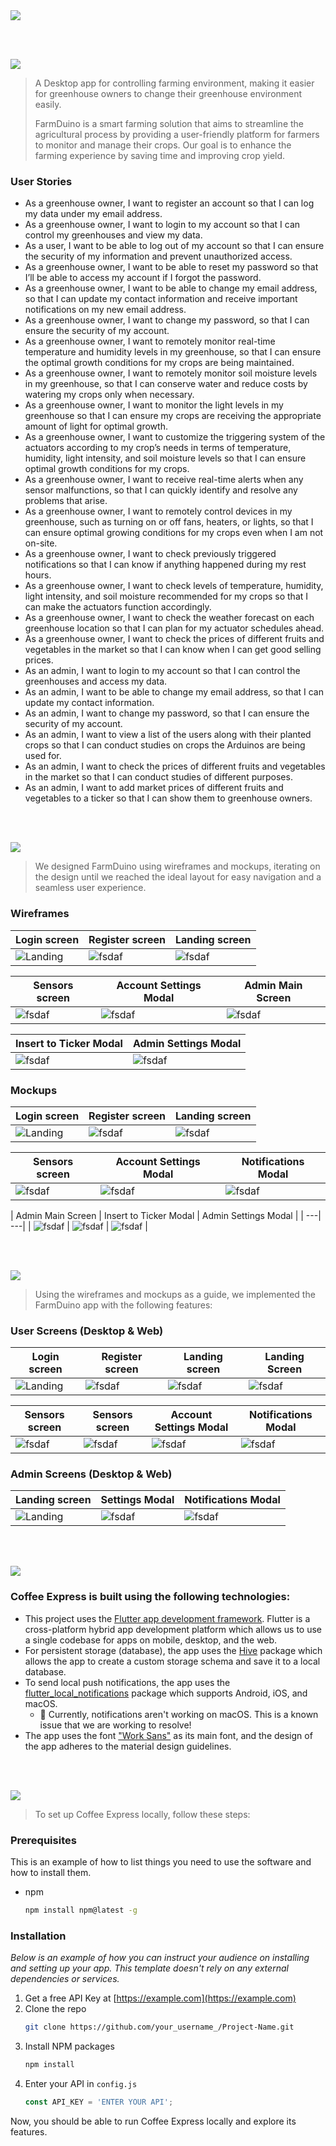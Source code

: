 <img src="./readme/title1.svg"/>

<br><br>

<!-- project philosophy -->
<img src="./readme/title2.svg"/>

> A Desktop app for controlling farming environment, making it easier for greenhouse owners to change their greenhouse environment easily.
>
> FarmDuino is a smart farming solution that aims to streamline the agricultural process by providing a user-friendly platform for farmers to monitor and manage their crops. Our goal is to enhance the farming experience by saving time and improving crop yield.

### User Stories
- As a greenhouse owner, I want to register an account so that I can log my data under my email address.
- As a greenhouse owner, I want to login to my account so that I can control my greenhouses and view my data.
-	As a user, I want to be able to log out of my account so that I can ensure the security of my information and prevent unauthorized access.
- As a greenhouse owner, I want to be able to reset my password so that I’ll be able to access my account if I forgot the password.
- As a greenhouse owner, I want to be able to change my email address, so that I can update my contact information and receive important notifications on my new email address.
- As a greenhouse owner, I want to change my password, so that I can ensure the security of my account.
- As a greenhouse owner, I want to remotely monitor real-time temperature and humidity levels in my greenhouse, so that I can ensure the optimal growth conditions for my crops are being maintained.
- As a greenhouse owner, I want to remotely monitor soil moisture levels in my greenhouse, so that I can conserve water and reduce costs by watering my crops only when necessary.
- As a greenhouse owner, I want to monitor the light levels in my greenhouse so that I can ensure my crops are receiving the appropriate amount of light for optimal growth.
- As a greenhouse owner, I want to customize the triggering system of the actuators according to my crop’s needs in terms of temperature, humidity, light intensity, and soil moisture levels so that I can ensure optimal growth conditions for my crops.
- As a greenhouse owner, I want to receive real-time alerts when any sensor malfunctions, so that I can quickly identify and resolve any problems that arise.
- As a greenhouse owner, I want to remotely control devices in my greenhouse, such as turning on or off fans, heaters, or lights, so that I can ensure optimal growing conditions for my crops even when I am not on-site.
- As a greenhouse owner, I want to check previously triggered notifications so that I can know if anything happened during my rest hours.
- As a greenhouse owner, I want to check levels of temperature, humidity, light intensity, and soil moisture recommended for my crops so that I can make the actuators function accordingly. 
- As a greenhouse owner, I want to check the weather forecast on each greenhouse location so that I can plan for my actuator schedules ahead.
- As a greenhouse owner, I want to check the prices of different fruits and vegetables in the market so that I can know when I can get good selling prices.
- As an admin, I want to login to my account so that I can control the greenhouses and access my data.
- As an admin, I want to be able to change my email address, so that I can update my contact information.
- As an admin, I want to change my password, so that I can ensure the security of my account.
- As an admin, I want to view a list of the users along with their planted crops so that I can conduct studies on crops the Arduinos are being used for.
- As an admin, I want to check the prices of different fruits and vegetables in the market so that I can conduct studies of different purposes.
-	As an admin, I want to add market prices of different fruits and vegetables to a ticker so that I can show them to greenhouse owners.


<br><br>

<!-- Prototyping -->
<img src="./readme/title3.svg"/>

> We designed FarmDuino using wireframes and mockups, iterating on the design until we reached the ideal layout for easy navigation and a seamless user experience.

### Wireframes
| Login screen  | Register screen |  Landing screen | 
| ---| ---| ---|
| ![Landing](./readme/wireframes/login.png) | ![fsdaf](./readme/wireframes/register.png) | ![fsdaf](./readme/wireframes/main.png) | 

| Sensors screen | Account Settings Modal | Admin Main Screen |
| ---| ---| ---|
![fsdaf](./readme/wireframes/sensors.png) | ![fsdaf](./readme/wireframes/account_settings.png) | ![fsdaf](./readme/wireframes/users.png) |

| Insert to Ticker Modal | Admin Settings Modal |
| ---| ---|
| ![fsdaf](./readme/wireframes/ticker.png) | ![fsdaf](./readme/wireframes/admin_settings.png) |

### Mockups
| Login screen  | Register screen |  Landing screen | 
| ---| ---| ---|
| ![Landing](./readme/mockups/login.png) | ![fsdaf](./readme/mockups/register.png) | ![fsdaf](./readme/mockups/main.png) | 

| Sensors screen | Account Settings Modal | Notifications Modal |
| ---| ---| ---|  
| ![fsdaf](./readme/mockups/sensors.png) | ![fsdaf](./readme/mockups/settings.png) | ![fsdaf](./readme/mockups/notifications.png) | ![fsdaf](./readme/mockups/users.png) |

| Admin Main Screen | Insert to Ticker Modal | Admin Settings Modal |
| ---| ---|
| ![fsdaf](./readme/mockups/ticker.png) | ![fsdaf](./readme/mockups/admin_settings.png) | ![fsdaf](./readme/mockups/admin_settings.png) |

<br><br>

<!-- Implementation -->
<img src="./readme/title4.svg"/>

> Using the wireframes and mockups as a guide, we implemented the FarmDuino app with the following features:

### User Screens (Desktop & Web)
| Login screen  | Register screen | Landing screen |  Landing Screen | 
| ---| ---|  ---| ---|
| ![Landing](./readme/app/login.png) | ![fsdaf](./readme/app/register.png) | ![fsdaf](./readme/app/main.png) | ![fsdaf](./readme/app/main2.png) |

| Sensors screen | Sensors screen | Account Settings Modal | Notifications Modal | 
| ---| ---| ---| ---|
| ![fsdaf](./readme/app/sensors.png) | ![fsdaf](./readme/app/sensors2.png) | ![fsdaf](./readme/app/settings.png) | ![fsdaf](./readme/app/notifications.png) |


### Admin Screens (Desktop & Web)
 |  Landing screen | Settings Modal | Notifications Modal |
| ---| ---| ---|
| ![Landing](./readme/app/users.png) | ![fsdaf](./readme/app/settings.png) | ![fsdaf](./readme/app/notifications.png) |

<br><br>

<!-- Tech stack -->
<img src="./readme/title5.svg"/>

###  Coffee Express is built using the following technologies:

- This project uses the [Flutter app development framework](https://flutter.dev/). Flutter is a cross-platform hybrid app development platform which allows us to use a single codebase for apps on mobile, desktop, and the web.
- For persistent storage (database), the app uses the [Hive](https://hivedb.dev/) package which allows the app to create a custom storage schema and save it to a local database.
- To send local push notifications, the app uses the [flutter_local_notifications](https://pub.dev/packages/flutter_local_notifications) package which supports Android, iOS, and macOS.
  - 🚨 Currently, notifications aren't working on macOS. This is a known issue that we are working to resolve!
- The app uses the font ["Work Sans"](https://fonts.google.com/specimen/Work+Sans) as its main font, and the design of the app adheres to the material design guidelines.

<br><br>

<!-- How to run -->
<img src="./readme/title6.svg"/>

> To set up Coffee Express locally, follow these steps:

### Prerequisites

This is an example of how to list things you need to use the software and how to install them.
* npm
  ```sh
  npm install npm@latest -g
  ```

### Installation

_Below is an example of how you can instruct your audience on installing and setting up your app. This template doesn't rely on any external dependencies or services._

1. Get a free API Key at [https://example.com](https://example.com)
2. Clone the repo
   ```sh
   git clone https://github.com/your_username_/Project-Name.git
   ```
3. Install NPM packages
   ```sh
   npm install
   ```
4. Enter your API in `config.js`
   ```js
   const API_KEY = 'ENTER YOUR API';
   ```

Now, you should be able to run Coffee Express locally and explore its features.